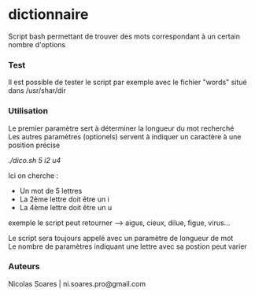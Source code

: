 # dictionnaire
Script bash permettant de trouver des mots correspondant à un certain nombre d'options



<h3>Test</h3>
Il est possible de tester le script par exemple avec le fichier "words" situé dans /usr/shar/dir

<h3>Utilisation</h3>
Le premier paramètre sert à déterminer la longueur du mot recherché<br/>
Les autres paramètres (optionels) servent à indiquer un caractère à une position précise

*./dico.sh 5 i2 u4*

Ici on cherche :
- Un mot de 5 lettres 
- La 2ème lettre doit être un i
- La 4ème lettre doit être un u

exemple le script peut retourner --> aigus, cieux, dilue, figue, virus...

Le script sera toujours appelé avec un paramètre de longueur de mot<br/>
Le nombre de paramètres indiquant une lettre avec sa postion peut varier 

<h3>Auteurs</h3>
Nicolas Soares | ni.soares.pro@gmail.com
